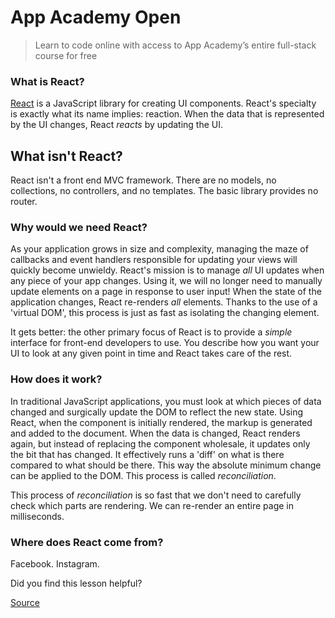 # App Academy Open

> Learn to code online with access to App Academy’s entire full-stack course for free

### What is React?

[React](https://facebook.github.io/react/) is a JavaScript library for creating UI components. React's specialty is exactly what its name implies: reaction. When the data that is represented by the UI changes, React _reacts_ by updating the UI.

What isn't React?
-----------------

React isn't a front end MVC framework. There are no models, no collections, no controllers, and no templates. The basic library provides no router.

### Why would we need React?

As your application grows in size and complexity, managing the maze of callbacks and event handlers responsible for updating your views will quickly become unwieldy. React's mission is to manage _all_ UI updates when any piece of your app changes. Using it, we will no longer need to manually update elements on a page in response to user input! When the state of the application changes, React re-renders _all_ elements. Thanks to the use of a 'virtual DOM', this process is just as fast as isolating the changing element.

It gets better: the other primary focus of React is to provide a _simple_ interface for front-end developers to use. You describe how you want your UI to look at any given point in time and React takes care of the rest.

### How does it work?

In traditional JavaScript applications, you must look at which pieces of data changed and surgically update the DOM to reflect the new state. Using React, when the component is initially rendered, the markup is generated and added to the document. When the data is changed, React renders again, but instead of replacing the component wholesale, it updates only the bit that has changed. It effectively runs a 'diff' on what is there compared to what should be there. This way the absolute minimum change can be applied to the DOM. This process is called _reconciliation_.

This process of _reconciliation_ is so fast that we don't need to carefully check which parts are rendering. We can re-render an entire page in milliseconds.

### Where does React come from?

Facebook. Instagram.

Did you find this lesson helpful?


[Source](https://open.appacademy.io/learn/full-stack-online/react/react)